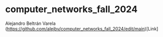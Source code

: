 # computer_networks_fall_2024
Alejandro Beltrán Varela (https://github.com/alejbv/computer_networks_fall_2024/edit/main)[Link]

